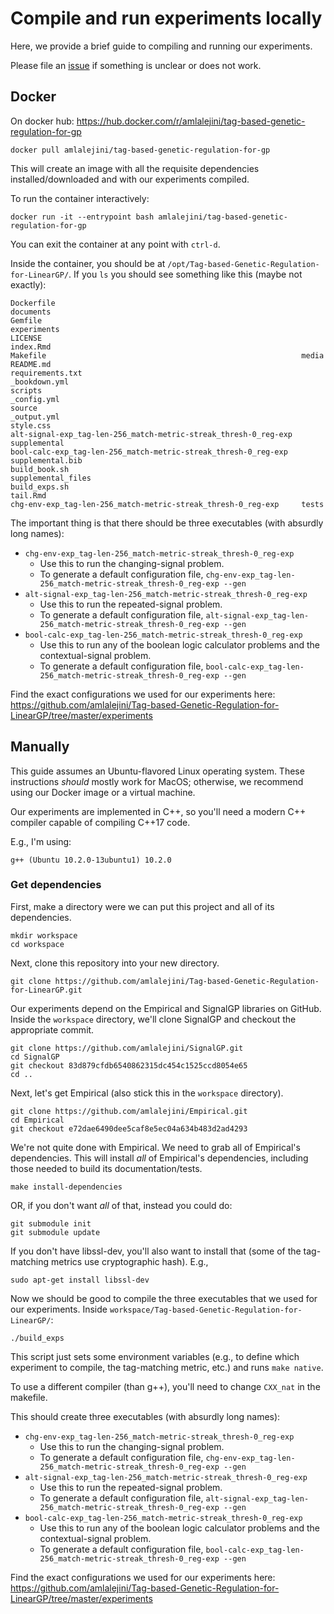 # Compile and run experiments locally

Here, we provide a brief guide to compiling and running our experiments.

Please file an [issue](https://github.com/amlalejini/Tag-based-Genetic-Regulation-for-LinearGP/issues) if something is unclear or does not work.

## Docker

On docker hub: <https://hub.docker.com/r/amlalejini/tag-based-genetic-regulation-for-gp>

```
docker pull amlalejini/tag-based-genetic-regulation-for-gp
```

This will create an image with all the requisite dependencies installed/downloaded and with our experiments compiled.

To run the container interactively:

```
docker run -it --entrypoint bash amlalejini/tag-based-genetic-regulation-for-gp
```

You can exit the container at any point with `ctrl-d`.

Inside the container, you should be at `/opt/Tag-based-Genetic-Regulation-for-LinearGP/`.
If you `ls` you should see something like this (maybe not exactly):

```
Dockerfile                                                       documents
Gemfile                                                          experiments
LICENSE                                                          index.Rmd
Makefile                                                         media
README.md                                                        requirements.txt
_bookdown.yml                                                    scripts
_config.yml                                                      source
_output.yml                                                      style.css
alt-signal-exp_tag-len-256_match-metric-streak_thresh-0_reg-exp  supplemental
bool-calc-exp_tag-len-256_match-metric-streak_thresh-0_reg-exp   supplemental.bib
build_book.sh                                                    supplemental_files
build_exps.sh                                                    tail.Rmd
chg-env-exp_tag-len-256_match-metric-streak_thresh-0_reg-exp     tests
```

The important thing is that there should be three executables (with absurdly long names):

- `chg-env-exp_tag-len-256_match-metric-streak_thresh-0_reg-exp`
  - Use this to run the changing-signal problem.
  - To generate a default configuration file, `chg-env-exp_tag-len-256_match-metric-streak_thresh-0_reg-exp --gen`
- `alt-signal-exp_tag-len-256_match-metric-streak_thresh-0_reg-exp`
  - Use this to run the repeated-signal problem.
  - To generate a default configuration file, `alt-signal-exp_tag-len-256_match-metric-streak_thresh-0_reg-exp --gen`
- `bool-calc-exp_tag-len-256_match-metric-streak_thresh-0_reg-exp`
  - Use this to run any of the boolean logic calculator problems and the contextual-signal problem.
  - To generate a default configuration file, `bool-calc-exp_tag-len-256_match-metric-streak_thresh-0_reg-exp --gen`

Find the exact configurations we used for our experiments here: <https://github.com/amlalejini/Tag-based-Genetic-Regulation-for-LinearGP/tree/master/experiments>

## Manually

This guide assumes an Ubuntu-flavored Linux operating system. These instructions _should_ mostly work for MacOS; otherwise, we recommend using our Docker image or a virtual machine.

Our experiments are implemented in C++, so you'll need a modern C++ compiler capable of compiling C++17 code.

E.g., I'm using:

```
g++ (Ubuntu 10.2.0-13ubuntu1) 10.2.0
```

### Get dependencies

First, make a directory were we can put this project and all of its dependencies.

```
mkdir workspace
cd workspace
```

Next, clone this repository into your new directory.

```
git clone https://github.com/amlalejini/Tag-based-Genetic-Regulation-for-LinearGP.git
```

Our experiments depend on the Empirical and SignalGP libraries on GitHub.
Inside the `workspace` directory, we'll clone SignalGP and checkout the appropriate commit.

```
git clone https://github.com/amlalejini/SignalGP.git
cd SignalGP
git checkout 83d879cfdb6540862315dc454c1525ccd8054e65
cd ..
```

Next, let's get Empirical (also stick this in the `workspace` directory).

```
git clone https://github.com/amlalejini/Empirical.git
cd Empirical
git checkout e72dae6490dee5caf8e5ec04a634b483d2ad4293
```

We're not quite done with Empirical. We need to grab all of Empirical's dependencies. This will install _all_ of Empirical's dependencies, including those needed to build its documentation/tests.

```
make install-dependencies
```

OR, if you don't want _all_ of that, instead you could do:

```
git submodule init
git submodule update
```

If you don't have libssl-dev, you'll also want to install that (some of the tag-matching metrics use cryptographic hash). E.g.,

```
sudo apt-get install libssl-dev
```

Now we should be good to compile the three executables that we used for our experiments. Inside `workspace/Tag-based-Genetic-Regulation-for-LinearGP/`:

```
./build_exps
```

This script just sets some environment variables (e.g., to define which experiment to compile, the tag-matching metric, etc.) and runs `make native`.

To use a different compiler (than g++), you'll need to change `CXX_nat` in the makefile.

This should create three executables (with absurdly long names):

- `chg-env-exp_tag-len-256_match-metric-streak_thresh-0_reg-exp`
  - Use this to run the changing-signal problem.
  - To generate a default configuration file, `chg-env-exp_tag-len-256_match-metric-streak_thresh-0_reg-exp --gen`
- `alt-signal-exp_tag-len-256_match-metric-streak_thresh-0_reg-exp`
  - Use this to run the repeated-signal problem.
  - To generate a default configuration file, `alt-signal-exp_tag-len-256_match-metric-streak_thresh-0_reg-exp --gen`
- `bool-calc-exp_tag-len-256_match-metric-streak_thresh-0_reg-exp`
  - Use this to run any of the boolean logic calculator problems and the contextual-signal problem.
  - To generate a default configuration file, `bool-calc-exp_tag-len-256_match-metric-streak_thresh-0_reg-exp --gen`

Find the exact configurations we used for our experiments here: <https://github.com/amlalejini/Tag-based-Genetic-Regulation-for-LinearGP/tree/master/experiments>